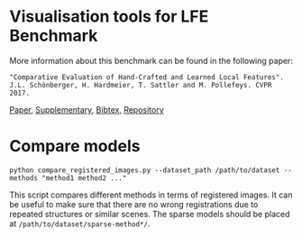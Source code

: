 # Visualisation tools for LFE Benchmark

More information about this benchmark can be found in the following paper:

    "Comparative Evaluation of Hand-Crafted and Learned Local Features".
    J.L. Schönberger, H. Hardmeier, T. Sattler and M. Pollefeys. CVPR 2017.

[Paper](https://demuc.de/papers/schoenberger2017comparative.pdf),
[Supplementary](https://demuc.de/papers/schoenberger2017comparative_supp.pdf),
[Bibtex](https://demuc.de/papers/schoenberger2017comparative.bib),
[Repository](https://github.com/ahojnnes/local-feature-evaluation)

# Compare models

    python compare_registered_images.py --dataset_path /path/to/dataset --methods "method1 method2 ..."

This script compares different methods in terms of registered images. 
It can be useful to make sure that there are no wrong registrations due to repeated structures or similar scenes.
The sparse models should be placed at `/path/to/dataset/sparse-method*/`.
